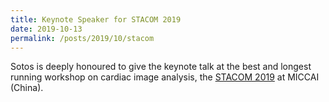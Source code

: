 ```yaml
---
title: Keynote Speaker for STACOM 2019
date: 2019-10-13
permalink: /posts/2019/10/stacom
---
```

Sotos is deeply honoured to give the keynote talk at the best and longest
running workshop on cardiac image analysis, the
[STACOM 2019](http://stacom2019.cardiacatlas.org/) at MICCAI (China).

